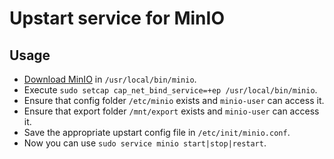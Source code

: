 Upstart service for MinIO
=====================

Usage
-----

- [Download MinIO](https://minio.io/downloads) in `/usr/local/bin/minio`.
- Execute `sudo setcap cap_net_bind_service=+ep /usr/local/bin/minio`.
- Ensure that config folder `/etc/minio` exists and `minio-user` can access it.
- Ensure that export folder `/mnt/export` exists and `minio-user` can access it.
- Save the appropriate upstart config file in `/etc/init/minio.conf`.
- Now you can use `sudo service minio start|stop|restart`.

